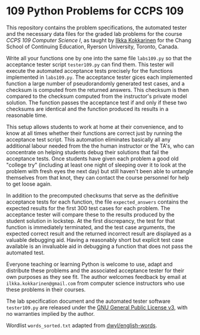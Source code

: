 # 109 Python Problems for CCPS 109

This repository contains the problem specifications, the automated tester and the necessary data files for the graded lab problems for the course *CCPS 109 Computer Science I*, as taught by [Ilkka Kokkarinen](http://www.scs.ryerson.ca/~ikokkari/) for the Chang School of Continuing Education, Ryerson University, Toronto, Canada.

Write all your functions one by one into the same file `labs109.py` so that the acceptance tester script `tester109.py` can find them. This tester will execute the automated acceptance tests precisely for the functions implemented in `labs109.py`. The acceptance tester gices each implemented function a large number of pseudorandomly generated test cases, and a checksum is computed from the returned answers. This checksum is then compared to the checksum computed from the instructor's private model solution. The function passes the acceptance test if and only if these two checksums are identical and the function produced its results in a reasonable time.

This setup allows students to work at home at their convenience, and to know at all times whether their functions are correct just by running the acceptance test script. This automation eliminates basically all any additional labour needed from the the human instructor or the TA's, who can concentrate on helping students debug their solutions that fail the acceptance tests. Once students have given each problem a good old "college try" (including at least one night of sleeping over it to look at the problem with fresh eyes the next day) but still haven't been able to untangle themselves from that knot, they can contact the course personnel for help to get loose again. 

In addition to the precomputed checksums that serve as the definitive acceptance tests for each function, the file `expected_answers` contains the expected results for the first 300 test cases for each problem. The acceptance tester will compare these to the results produced by the student solution in lockstep. At the first discrepancy, the test for that function is immediately terminated, and the test case arguments, the expected correct result and the returned incorrect result are displayed as a valuable debugging aid. Having a reasonably short but explicit test case available is an invaluable aid in debugging a function that does not pass the automated test.

Everyone teaching or learning Python is welcome to use, adapt and distribute these problems and the associated acceptance tester for their own purposes as they see fit. The author welcomes feedback by email at `ilkka.kokkarinen@gmail.com` from computer science instructors who use these problems in their courses.

The lab specification document and the automated tester software `tester109.py` are released under the [GNU General Public License v3](https://www.gnu.org/licenses/gpl-3.0.txt), with no warranties implied by the author.

Wordlist `words_sorted.txt` adapted from [dwyl/english-words](https://github.com/dwyl/english-words).
